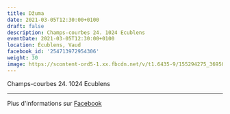 ```yaml
---
title: Džuma
date: 2021-03-05T12:30:00+0100
draft: false
description: Champs-courbes 24. 1024 Ecublens
eventDate: 2021-03-05T12:30:00+0100
location: Écublens, Vaud
facebook_id: '254713972954306'
weight: 30
image: https://scontent-ord5-1.xx.fbcdn.net/v/t1.6435-9/155294275_3695079563921169_4909597834044538694_n.jpg?_nc_cat=101&ccb=1-7&_nc_sid=9e60e4&_nc_ohc=M4xDH2dF7esQ7kNvwGyxT7o&_nc_oc=Adlz87QkdxOXfLVC8lrkUNukgxVpMCZbkW9W9XhxayihaCXy8psHO4fclijtmqTA2c4&_nc_zt=23&_nc_ht=scontent-ord5-1.xx&edm=ABTKTjYEAAAA&_nc_gid=6R7OqBqrvyZ9jgR4kRhVUQ&oh=00_AfUC_jFsJGtnxilQ1ifpluvvqik0zNGSHRhLMPlP6MC0tw&oe=68CE00DB
---
```


Champs-courbes 24. 1024 Ecublens

---

Plus d'informations sur [Facebook](https://facebook.com/events/254713972954306)